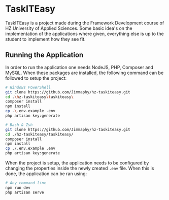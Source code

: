 # TaskITEasy

TaskITEasy is a project made during the Framework Development course of HZ University of Applied Sciences.
Some basic idea's on the implementation of the applications where given,
everything else is up to the student to implement how they see fit.

## Running the Application

In order to run the application one needs NodeJS, PHP, Composer and MySQL.
When these packages are installed, the following command can be followed to setup the project:

```bash
# Windows PowerShell
git clone https://github.com/Jimmaphy/hz-taskiteasy.git
cd .\hz-taskiteasy\taskiteasy\
composer install
npm install
cp .\.env.example .env
php artisan key:generate
```

```bash
# Bash & Zsh
git clone https://github.com/Jimmaphy/hz-taskiteasy.git
cd ./hz-taskiteasy/taskiteasy/
composer install
npm install
cp ./.env.example .env
php artisan key:generate
```

When the project is setup,
the application needs to be configured by changing the properties inside the newly created ```.env``` file.
When this is done, the application can be ran using:

```bash
# Any command line
npm run dev
php artisan serve
```
